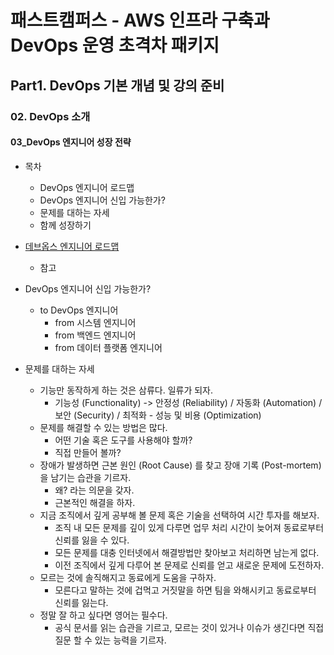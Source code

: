 # 패스트캠퍼스 - AWS 인프라 구축과 DevOps 운영 초격차 패키지

## Part1. DevOps 기본 개념 및 강의 준비

### 02. DevOps 소개

#### 03_DevOps 엔지니어 성장 전략



* 목차
  * DevOps 엔지니어 로드맵
  * DevOps 엔지니어 신입 가능한가?
  * 문제를 대하는 자세
  * 함께 성장하기





* [데브옵스 엔지니어 로드맵](*https://github.com/devJang/developer-roadmap/blob/master/pdf/devops.pdf)
  * 참고





* DevOps 엔지니어 신입 가능한가?
  * to DevOps 엔지니어
    * from 시스템 엔지니어
    * from 백엔드 엔지니어
    * from 데이터 플랫폼 엔지니어





* 문제를 대하는 자세
  * 기능만 동작하게 하는 것은 삼류다. 일류가 되자.
    * 기능성 (Functionality) -> 안정성 (Reliability) / 자동화 (Automation) / 보안 (Security) / 최적화 - 성능 및 비용 (Optimization)
  * 문제를 해결할 수 있는 방법은 많다.
    * 어떤 기술 혹은 도구를 사용해야 할까?
    * 직접 만들어 볼까?
  * 장애가 발생하면 근본 원인 (Root Cause) 를 찾고 장애 기록 (Post-mortem) 을 남기는 습관을 기르자.
    * 왜? 라는 의문을 갖자.
    * 근본적인 해결을 하자.
  * 지금 조직에서 깊게 공부해 볼 문제 혹은 기술을 선택하여 시간 투자를 해보자.
    * 조직 내 모든 문제를 깊이 있게 다루면 업무 처리 시간이 늦어져 동료로부터 신뢰를 잃을 수 있다.
    * 모든 문제를 대충 인터넷에서 해결방법만 찾아보고 처리하면 남는게 없다.
    * 이전 조직에서 깊게 다루어 본 문제로 신뢰를 얻고 새로운 문제에 도전하자.
  * 모르는 것에 솔직해지고 동료에게 도움을 구하자.
    * 모른다고 말하는 것에 겁먹고 거짓말을 하면 팀을 와해시키고 동료로부터 신뢰를 잃는다.
  * 정말 잘 하고 싶다면 영어는 필수다.
    * 공식 문서를 읽는 습관을 기르고, 모르는 것이 있거나 이슈가 생긴다면 직접 질문 할 수 있는 능력을 기르자.